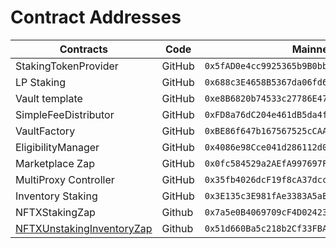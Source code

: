 # Contract Addresses



| **Contracts**                                                                                             | **Code** | **Mainnet**                                  | **Rinkeby**                                  | **Arbitrum**                                 |
| --------------------------------------------------------------------------------------------------------- | -------- | -------------------------------------------- | -------------------------------------------- | -------------------------------------------- |
| StakingTokenProvider                                                                                      | GitHub   | `0x5fAD0e4cc9925365b9B0bbEc9e0C3536c0B1a5C7` | `0x262FEeCBac8Ee97200F060aeFd89BD41b961e526` |                                              |
| LP Staking                                                                                                | GitHub   | `0x688c3E4658B5367da06fd629E41879beaB538E37` | `0xcd0dfb870A60C30D957b0DF1D180a236a55b5740` |                                              |
| Vault template                                                                                            | GitHub   | `0xe8B6820b74533c27786E4724a578Bfca28D97BD1` | `0xf56bD72372B68A0443Cb0e4823a8811Af318E00c` |                                              |
| SimpleFeeDistributor                                                                                      | GitHub   | `0xFD8a76dC204e461dB5da4f38687AdC9CC5ae4a86` | `0x29F52f4Df3Ae7bd736305c035d45EBa563CD7A2f` |                                              |
| VaultFactory                                                                                              | GitHub   | `0xBE86f647b167567525cCAAfcd6f881F1Ee558216` | `0xbbc53022Af15Bb973AD906577c84784c47C14371` |                                              |
| EligibilityManager                                                                                        | GitHub   | `0x4086e98Cce041d286112d021612fD894cFed94D5` | `0x0256B5E9bE57D8e14BAdfF94fD79760cC44A33c2` |                                              |
| Marketplace Zap                                                                                           | GitHub   | `0x0fc584529a2AEfA997697FAfAcbA5831faC0c22d` | `0xF83d27657a6474cB2Ae09a5b39177BBB80E63d81` |                                              |
| MultiProxy Controller                                                                                     | GitHub   | `0x35fb4026dcF19f8cA37dcca4D2D68A549548750C` | `0xD6f0Dd9400E89A7062a20f8E06bf8C083b184508` |                                              |
| Inventory Staking                                                                                         | GitHub   | `0x3E135c3E981fAe3383A5aE0d323860a34CfAB893` | `0x05aD54B40e3be8252CB257f77d9301E9CB1A9470` |                                              |
| NFTXStakingZap                                                                                            | Github   | `0x7a5e0B4069709cF4D02423b8cafDc608f4436791` | `0xeF5F5491EF04Df94638162Cb8f7CBAd64760e797` |                                              |
| [NFTXUnstakingInventoryZap](https://etherscan.io/address/0x51d660ba5c218b2cf33fbaca5e3abb8aeff3543b#code) | Github   | `0x51d660Ba5c218b2Cf33FBAcA5e3aBb8aEff3543B` | `0x608F0D84657BB876DDEDD8d8d5aB9D12639d5798` | `0x009e4110Fd68c603DD1F9189C4BaC3D12Cde8c70` |

